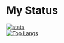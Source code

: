 # My Status
[![stats](https://github-readme-stats-izh7piylk.vercel.app/api?username=abetday&hide=prs,contribs&show_icons=true&bg_color=DEG,E66345,A65481&title_color=FFFFFF&text_color=FFFFFF&icon_color=FFFFFF)](https://github.com/abetday/)
<br>
[![Top Langs](https://github-readme-stats-izh7piylk.vercel.app/api/top-langs/?username=abetday&langs_count=2&card_width=495&bg_color=DEG,A65481,E66345&title_color=FFFFFF&text_color=FFFFFF&icon_color=FFFFFF)](https://github.com/abetday/)
<br>
<!--[![wakatime stats](https://github-readme-stats.vercel.app/api/wakatime?username=abetday)](https://github.com/abetday/)-->

<!--
**abetday/abetday** is a ✨ _special_ ✨ repository because its `README.md` (this file) appears on your GitHub profile.

Here are some ideas to get you started:

- 🔭 I’m currently working on ...
- 🌱 I’m currently learning ...
- 👯 I’m looking to collaborate on ...
- 🤔 I’m looking for help with ...
- 💬 Ask me about ...
- 📫 How to reach me: ...
- 😄 Pronouns: ...
- ⚡ Fun fact: ...
-->
